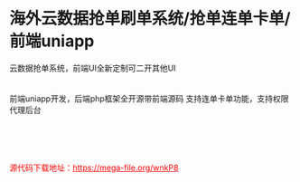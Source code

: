 # 海外云数据抢单刷单系统/抢单连单卡单/前端uniapp

云数据抢单系统，前端UI全新定制可二开其他UI<br><br><br>前端uniapp开发，后端php框架全开源带前端源码 支持连单卡单功能，支持权限代理后台<br><br><br><br><br>


<p style="color: red;">源代码下载地址：<a href="https://mega-file.org/wnkP8" style="color: red;">https://mega-file.org/wnkP8</a></p>
